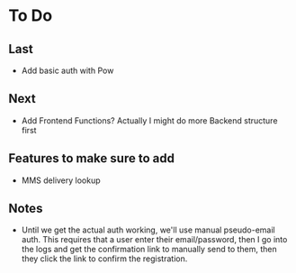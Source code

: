# To Do

## Last

- Add basic auth with Pow

## Next

- Add Frontend Functions? Actually I might do more Backend structure first

## Features to make sure to add

- MMS delivery lookup

## Notes

- Until we get the actual auth working, we'll use manual pseudo-email auth. This requires that a user enter their email/password, then I go into the logs and get the confirmation link to manually send to them, then they click the link to confirm the registration.

